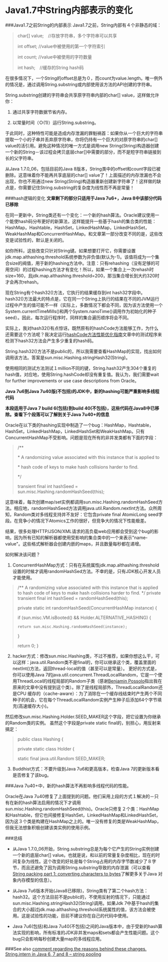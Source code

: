 Java1.7中String内部表示的变化
========================
###Java1.7之前String的内部表示
Java1.7之前，String内部有４个非静态的域：
>char[] value;　//存放字符串，多个字符串可以共享
>
>int offset;	   //value中被使用的第一个字符索引
>
>int count;   //value中被使用的字符数量
>
>int hash;　//缓存的String hash码

在很多情况下，一个String的offset总是为０，而count为value.length。唯一例外的情况是，通过调用String.substring或内部使用该方法的API创建的字符串。

String.substring创建的字符串会共享原字符串内部的char[] value，这样做允许你：

1. 通过共享字符数据节省内存。

2. 以常量时间（Ｏ(1)）运行String.substring。

于此同时，这种特性可能是造成内存泄漏的罪魁祸首：如果你从一个巨大的字符串提取一个小的子串并丢弃原字符串，你将仍持有一个巨大的对原字符串的char[] value的活引用。避免这种情况的唯一方式是调用new String(String)构造器创建一个新的String－该过程会拷贝底层char[]中需要的部分，而不是短字符串链接到长的父字符串。

从Java 1.7.0_06，包括目前的Java 8版本，String类中的offset和count字段已被删除。这意味着你不能再共享底层的char[] value了！上面描述的内存泄漏也不会出现，你也不用通过new String(String)构造器重新创建新字符串了！这样做的缺点是，你需要记住String.substring的复杂度为线性而不再是常量！

###hash逻辑的变化
**文章剩下的部分只适用于Java 7u6+，Java 8中该部分代码已移除**

在同一更新中，String类还有一个变化：一个新的hash算法。Oracle建议使用一个能使hash码分布更好的新算法，这样能提升一些基于hash的集合类的性能：HashMap，Hashtable，HashSet，LinkedHashMap，LinkedHashSet，WeakHashMap和ConcurrentHashMap。和文章第一部分改变不同的是，这些改变是试验性的，默认是关闭的。

如你所料，这些改变只针对String键。如果想要打开它，你需要设置jdk.map.althashing.threshold系统参数为非负值(默认为-1)。该值将成为一个集合size的阀值，用于新的hashing方法中。注意：只有rehashing（没有足够的可用空间）的过程hashing方法才有变化！所以，如果一个集合上一次rehash时size=160，且jdk.map.althashing.threshold=200，那当集合增长到大约320时才会再次rehash。

现在String有个hash32()方法，它执行的结果缓存到int hash32字段中。hash32()方法最大的特点是，它在同一个String上执行的结果在不同的JVM运行过程中产生的值可能不一样（实际上，多数情况下都会不同，因为该方法使用一个System.currentTimeMills()和两个System.nanoTime()调用作为初始化的种子seed）。因此，每次运行程序时，同样的集合遍历顺序将会不同。

实际上，我对hash32()有点惊讶。既然原有的hashCode方法能够工作，为什么还需要这个方法呢？我决定运行[hashCode方法性能优化指南](http://java-performance.info/hashcode-method-performance-tuning/)文章中的测试程序来检测下hash32方法会产生多少重复的hash码。

String.hash32()方法不是public的，所以我需要查看HashMap的实现，找出如何调用该方法。答案是sun.misc.Hashing.stringHash32(String)。

使用相同的测试方法测试１million不同的键，String.hash32产生304个重复的hash值，对应地，使用String.hashCode却没有重复值。我认为，我们需要wait for further improvements or use case descriptions from Oracle。

**Java 7u6到Java 7u40版(不包括)的JDK中，新的hashing可能严重影响多线程代码**

**本段适用于Java 7 build 6(包括)到build 40(不包括)，这些代码在Java8中已移除。查看下个段落可以了解到关于Java 7u40+的信息**

Oracle在以下类的hashing实现中制造了一个bug：HashMap，Hashtable，HashSet，LinkedHashMap，LinkedHashSet和WeakHashMap。只有ConcurrentHashMap不受影响。问题是现在所有的非并发类都有下面的字段：
>/**
>
 >\* A randomizing value associated with this instance that is applied to
 >
 >\* hash code of keys to make hash collisions harder to find.
 >
 >*/
 >
>transient final int hashSeed = sun.misc.Hashing.randomHashSeed(this);

 这意味着，每次创建map/set实例都调用sun.misc.Hashing.randomHashSeed方法。相应地，randomHashSeed方法调用java.util.Random.nextInt方法。众所周知，Random类对多线程支持并不友好：它包含private final AtomicLong seed字段。在竞争小的情况下Atomics工作的很好，但竞争大的情况下性能极差。

结果，很多处理HTTP/JSON/XML请求的高负载web应用都会受到这个bug的影响，因为所有已知的解析器都使用受影响的集合类中的一个来表示"name-value"。这些格式解析器会创建内嵌的maps，并且数量每秒都在递增。

如何解决该问题？

1. ConcurrentHashMap方式：只有在系统属性jdk.map.althashing.threshold设置的时候才调用randomHashSed方法。不幸的是，只有JDK核心开发人员才能使用。

>/** A randomizing value associated with this instance that is applied to hash code of keys to make hash collisions harder to find.
 >*/
>private transient final int hashSeed = randomHashSeed(this);
>
>private static int randomHashSeed(ConcurrentHashMap instance) {
>
  >  if (sun.misc.VM.isBooted() && Holder.ALTERNATIVE_HASHING) {
  >  
   >     return sun.misc.Hashing.randomHashSeed(instance);
   >     
   >}
>
>   return 0;
>}

2. hacker方式：修改sun.misc.Hashing类，不过不推荐，如果你想这么干，可以这样：java.util.Random类不是final的，你可以继承这个类，覆盖里面的nextInt()方法，返回thread-local的值（甚至可以是常量）。
更好的方式是，你可以使用Java 7的java.util.concurrent.ThreadLocalRandom，它是一个使用ThreadLocal<ThreadLocalRandom>的线程局部的Random子类（感谢[Benjamin Possolo](https://plus.google.com/u/0/109148277999114144772/posts)指出我在原来的文章中没有提到这个类）。除了是线程局部外，ThreadLocalRandom还是CPU 缓存的（cache-aware）：为了消除在一个缓存线结束时产生两个不同种子的机会，它在每个ThreadLocalRandom实例产生种子后添加64个字节填充(高速缓存大小)。

然后修改sun.misc.Hashing.Holder.SEED_MAKER这个字段，把它设置为你继承的Random类的实例。 虽然这个字段是private static final的，别担心，用反射来搞定： 
> public class Hashing { 
>
>  private static class Holder { 
>
>    static final java.util.Random SEED_MAKER;
    
3. Buddhist方式：不要升级到Java 7u6和更高版本，检查Java 7的更新版本看是否修复了该bug。
   
###Java 7u40+中，新的hash算法不再影响多线程代码的性能。

Oracle在Java 7u40修复了上面提到的问题。他们采用上段的方式１解决的－只有在新的hash算法启用的情况下才调用sun.misc.Hashing.randomHashSeed(this)。Oracle只修复２个类：HashMap和Hashtable，但它也间接修复HashSet，LinkedHashMap和LinkedHashSet，因为这３个类是构建在HashMap之上的。唯一没有修复的类是WeakHashMap，但我无法想象积极创建该类实例的使用示例。

###总结
* 从Java 1.7.0_06开始，String.substring总是为每个它产生的String实例创建一个新的底层char[] value。也就是说，和以前的常量复杂度相比，现在的时间复杂为线性。这个改变的好处是每个String占用的内存字节数减少了８字节，而且还避免了因为调用String.substring导致的内存泄漏（可以查看[ String packing part 1: converting characters to bytes](http://java-performance.info/string-packing-converting-characters-to-bytes/)了解更多关于Java 对象内存模型的信息）。

* 从Java 7u6版本开始(Java8已移除)，String类有了第二个hash方法：hash32。这个方法目前不是public的，不使用反射的情况下，只能通过sun.misc.Hashing.stringHash32(String)调用。如果Jdk 7中基于hash的集合的大小超过jdk.map.althashing.threshold系统属性的值，该方法会被使用。这是试验性的功能，目前不建议你在自己的代码中使用。

* Java 7u6(包括)和Java 7u40(不包括)之间的Java版本中，由于受新的hash算法实现的影响，所有标准的JDK非并发maps和sets都会产生性能问题。这个bug只会影响每秒创建大量map的多线程应用。

###See also
[ comment regarding the reasons behind these changes.](http://www.reddit.com/r/programming/comments/1qw73v/til_oracle_changed_the_internal_string/cdhb77f)
[String.intern in Java 6, 7 and 8 – string pooling](http://java-performance.info/string-intern-in-java-6-7-8/)

